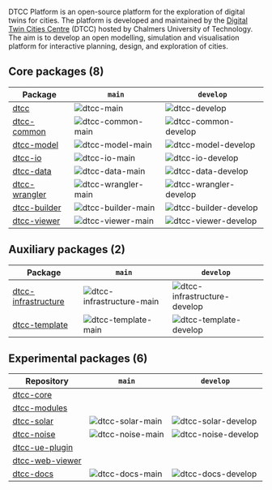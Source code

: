 DTCC Platform is an open-source platform for the exploration of
digital twins for cities. The platform is developed and maintained by
the [Digital Twin Cities Centre](https://dtcc.chalmers.se/) (DTCC)
hosted by Chalmers University of Technology. The aim is to develop an
open modelling, simulation and visualisation platform for interactive
planning, design, and exploration of cities.

## Core packages (8)

| Package | `main` | `develop` |
|---------|--------|-----------|
| [dtcc](https://github.com/dtcc-platform/dtcc) | ![dtcc-main](https://github.com/dtcc-platform/dtcc/actions/workflows/ci-build-tests.yml/badge.svg?branch=main) | ![dtcc-develop](https://github.com/dtcc-platform/dtcc/actions/workflows/ci-built-tests.yml/badge.svg?branch=develop) |
| [dtcc-common](https://github.com/dtcc-platform/dtcc-common) | ![dtcc-common-main](https://github.com/dtcc-platform/dtcc-common/actions/workflows/ci.yml/badge.svg?branch=main) | ![dtcc-common-develop](https://github.com/dtcc-platform/dtcc-common/actions/workflows/ci.yml/badge.svg?branch=develop) |
| [dtcc-model](https://github.com/dtcc-platform/dtcc-model) | ![dtcc-model-main](https://github.com/dtcc-platform/dtcc-model/actions/workflows/ci.yml/badge.svg?branch=main) | ![dtcc-model-develop](https://github.com/dtcc-platform/dtcc-model/actions/workflows/ci.yml/badge.svg?branch=develop) |
| [dtcc-io](https://github.com/dtcc-platform/dtcc-io) | ![dtcc-io-main](https://github.com/dtcc-platform/dtcc-io/actions/workflows/ci.yml/badge.svg?branch=main) | ![dtcc-io-develop](https://github.com/dtcc-platform/dtcc-io/actions/workflows/ci.yml/badge.svg?branch=develop) |
| [dtcc-data](https://github.com/dtcc-platform/dtcc-data) | ![dtcc-data-main](https://github.com/dtcc-platform/dtcc-data/actions/workflows/ci.yml/badge.svg?branch=main) | ![dtcc-data-develop](https://github.com/dtcc-platform/dtcc-data/actions/workflows/ci.yml/badge.svg?branch=develop) |
| [dtcc-wrangler](https://github.com/dtcc-platform/dtcc-wrangler) | ![dtcc-wrangler-main](https://github.com/dtcc-platform/dtcc-wrangler/actions/workflows/ci.yml/badge.svg?branch=main) | ![dtcc-wrangler-develop](https://github.com/dtcc-platform/dtcc-wrangler/actions/workflows/ci.yml/badge.svg?branch=develop) |
| [dtcc-builder](https://github.com/dtcc-platform/dtcc-builder) | ![dtcc-builder-main](https://github.com/dtcc-platform/dtcc-builder/actions/workflows/ci.yml/badge.svg?branch=main) | ![dtcc-builder-develop](https://github.com/dtcc-platform/dtcc-builder/actions/workflows/ci.yml/badge.svg?branch=develop) |
| [dtcc-viewer](https://github.com/dtcc-platform/dtcc-viewer) | ![dtcc-viewer-main](https://github.com/dtcc-platform/dtcc-viewer/actions/workflows/ci.yml/badge.svg?branch=main) | ![dtcc-viewer-develop](https://github.com/dtcc-platform/dtcc-viewer/actions/workflows/ci.yml/badge.svg?branch=develop) |


## Auxiliary packages (2)

| Package | `main` | `develop` |
|---------|--------|-----------|
| [dtcc-infrastructure](https://github.com/dtcc-platform/dtcc-infrastructure) | ![dtcc-infrastructure-main](https://github.com/dtcc-platform/dtcc-infrastructure/actions/workflows/ci.yml/badge.svg?branch=main) | ![dtcc-infrastructure-develop](https://github.com/dtcc-platform/dtcc-infrastructure/actions/workflows/ci.yml/badge.svg?branch=develop) |
| [dtcc-template](https://github.com/dtcc-platform/dtcc-template) | ![dtcc-template-main](https://github.com/dtcc-platform/dtcc-template/actions/workflows/ci.yml/badge.svg?branch=main) | ![dtcc-template-develop](https://github.com/dtcc-platform/dtcc-template/actions/workflows/ci.yml/badge.svg?branch=develop) |

## Experimental packages (6)

| Repository   | `main` | `develop` |
|--------------|--------|-----------|
| [dtcc-core](https://github.com/dtcc-platform/dtcc-core) | | |
| [dtcc-modules](https://github.com/dtcc-platform/dtcc-modules) | | |
| [dtcc-solar](https://github.com/dtcc-platform/dtcc-solar) | ![dtcc-solar-main](https://github.com/dtcc-platform/dtcc-solar/actions/workflows/ci.yml/badge.svg?branch=main) | ![dtcc-solar-develop](https://github.com/dtcc-platform/dtcc-solar/actions/workflows/ci.yml/badge.svg?branch=develop) |
| [dtcc-noise](https://github.com/dtcc-platform/dtcc-noise) | ![dtcc-noise-main](https://github.com/dtcc-platform/dtcc-noise/actions/workflows/ci.yml/badge.svg?branch=main) | ![dtcc-noise-develop](https://github.com/dtcc-platform/dtcc-noise/actions/workflows/ci.yml/badge.svg?branch=develop) |
| [dtcc-ue-plugin](https://github.com/dtcc-platform/dtcc-ue-plugin) | | |
| [dtcc-web-viewer](https://github.com/dtcc-platform/dtcc-web-viewer) | | |
| [dtcc-docs](https://github.com/dtcc-platform/dtcc-docs) | ![dtcc-docs-main](https://github.com/dtcc-platform/dtcc-docs/actions/workflows/ci.yml/badge.svg?branch=main) | ![dtcc-docs-develop](https://github.com/dtcc-platform/dtcc-docs/actions/workflows/ci.yml/badge.svg?branch=develop) |

